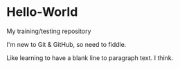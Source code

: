 # Hello-World
My training/testing repository

I'm new to Git & GitHub, so need to fiddle.

Like learning to have a blank line to paragraph text. I think.
